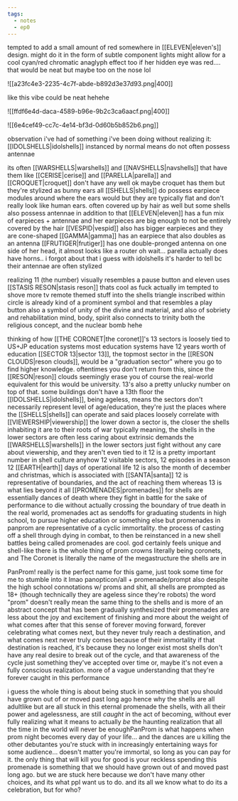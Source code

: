 ```yaml
---
tags:
  - notes
  - ep0
---
```

tempted to add a small amount of red somewhere in [[ELEVEN|eleven's]] design. might do it in the form of subtle component lights
might allow for a cool cyan/red chromatic anaglyph effect too
if her hidden eye was red.... that would be neat but maybe too on the nose lol

![[a23fc4e3-2235-4c7f-abde-b892d3e37d93.png|400]]

like this vibe could be neat
hehehe

![[ffdf6e4d-daca-4589-b96e-9b2c3ca6aacf.png|400]]



![[6e4cef49-cc7c-4e14-bf3d-0d60b5b852b6.png]]

observation i've had of something i've been doing without realizing it: [[IDOLSHELLS|idolshells]] instanced by normal means do not often possess antennae

its often [[WARSHELLS|warshells]] and [[NAVSHELLS|navshells]] that have them
like [[CERISE|cerise]] and [[PARELLA|parella]] and [[CROQUET|croquet]] don't have any
well ok maybe croquet has them but they're stylized as bunny ears
all [[SHELLS|shells]] do possess earpiece modules around where the ears would but they are typically flat and don't really look like human ears. often covered up by hair as well
but some shells also possess antennae in addition to that
[[ELEVEN|eleven]] has a fun mix of earpieces + antennae
and her earpieces are big enough to not be entirely covered by the hair
[[VESPID|vespid]] also has bigger earpieces and they are cone-shaped
[[GAMMA|gamma]] has an earpiece that also doubles as an antenna
[[FRUTIGER|frutiger]] has one double-pronged antenna on one side of her head, it almost looks like a router
oh wait... parella actually does have horns.. i forgot about that
i guess with idolshells it's harder to tell bc their antennae are often stylized

realizing 11 (the number) visually resembles a pause button
and eleven uses [[STASIS RESON|stasis reson]]
thats cool as fuck actually
im tempted to shove more tv remote themed stuff into the shells
triangle inscribed within circle is already kind of a prominent symbol
and that resembles a play button
also a symbol of unity of the divine and material, and also of sobriety and rehabilitation
mind, body, spirit
also connects to trinity
both the religious concept, and the nuclear bomb hehe

thinking of how [[THE CORONET|the coronet]]'s 13 sectors is loosely tied to US+JP education systems
most education systems have 12 years worth of education
[[SECTOR 13|sector 13]], the topmost sector in the [[RESON CLOUDS|reson clouds]], would be a "graduation sector" where you go to find higher knowledge. oftentimes you don't return from this, since the [[RESON|reson]] clouds seemingly erase you
of course the real-world equivalent for this would be university. 13's also a pretty unlucky number on top of that. some buildings don't have a 13th floor
the [[IDOLSHELLS|idolshells]], being ageless, means the sectors don't necessarily represent level of age/education, they're just the places where the [[SHELLS|shells]] can operate and said places loosely correlate with [[VIEWERSHIP|viewership]]
the lower down a sector is, the closer the shells inhabiting it are to their roots of war typically
meaning, the shells in the lower sectors are often less caring about extrinsic demands
the [[WARSHELLS|warshells]] in the lower sectors just fight without any care about viewership, and they aren't even tied to it
12 is a pretty important number in shell culture anyhow
12 visitable sectors, 12 episodes in a season
12 [[EARTH|earth]] days of operational life
12 is also the month of december and christmas, which is associated with [[SANTA|santa]]
12 is representative of boundaries, and the act of reaching them
whereas 13 is what lies beyond it all
[[PROMENADES|promenades]] for shells are essentially dances of death where they fight in battle for the sake of performance
to die without actually crossing the boundary of true death
in the real world, promenades act as sendoffs for graduating students in high school, to pursue higher education or something else
but promenades in panprom are representative of a cyclic immortality. the process of casting off a shell through dying in combat, to then be reinstanced in a new shell
battles being called promenades are cool. god
certainly feels unique and shell-like
there is the whole thing of prom crowns literally being coronets, and The Coronet is literally the name of the megastructure the shells are in

PanProm! really is the perfect name for this game, just took some time for me to stumble into it lmao
panopticon/all + promenade/prompt
also despite the high school connotations w/ proms and shit, all shells are prompted as 18+ (though technically they are ageless since they're robots)
the word "prom" doesn't really mean the same thing to the shells and is more of an abstract concept that has been gradually synthesized
their promenades are less about the joy and excitement of finishing and more about the weight of what comes after that
this sense of forever moving forward, forever celebrating what comes next, but they never truly reach a destination, and what comes next never truly comes because of their immortality
if that destination is reached, it's because they no longer exist
most shells don't have any real desire to break out of the cycle, and that awareness of the cycle just something they've accepted over time
or, maybe it's not even a fully conscious realization. more of a vague understanding that they're forever caught in this performance

i guess the whole thing is about being stuck in something that you should have grown out of or moved past long ago
hence why the shells are all adultlike but are all stuck in this eternal promenade
the shells, with all their power and agelessness, are still _caught_ in the act of becoming, without ever fully realizing what it means to actually _be_
the haunting realization that all the time in the world will never be enoughPanProm is what happens when prom night becomes every day of your life... and the dances are u killing the other debutantes you're stuck with in increasingly entertaining ways for some audience... doesn't matter you're immortal, so long as you can pay for it.
the only thing that will kill you for good is your reckless spending
this promenade is something that we should have grown out of and moved past long ago. but we are stuck here because we don't have many other choices, and its what ppl want us to do. and its all we know what to do
its a celebration, but for who?
